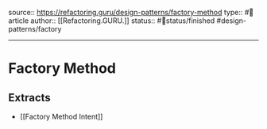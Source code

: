 source:: https://refactoring.guru/design-patterns/factory-method
type:: #📄article
author:: [[Refactoring.GURU.]]
status:: #🚦status/finished
#design-patterns/factory

---

# Factory Method

## Extracts
- [[Factory Method Intent]]